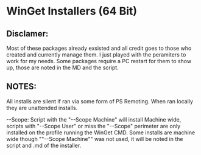 # WinGet Installers (64 Bit)

## Disclamer:

Most of these packages already exsisted and all credit goes to those who created and currently manage them. I just played with the peramiters to work for my needs. Some packages require a PC restart for them to show up, those are noted in the MD and the script.

## NOTES:

All installs are silent if ran via some form of PS Remoting. When ran locally they are unattended installs.

--Scope: Script with the "--Scope Machine" will install Machine wide, scripts with "--Scope User" or miss the "--Scope" perimeter are only installed on the profile running the WinGet CMD. Some installs are machine wide though ""--Scope Machine"" was not used, it will be noted in the script and .md of the installer.
